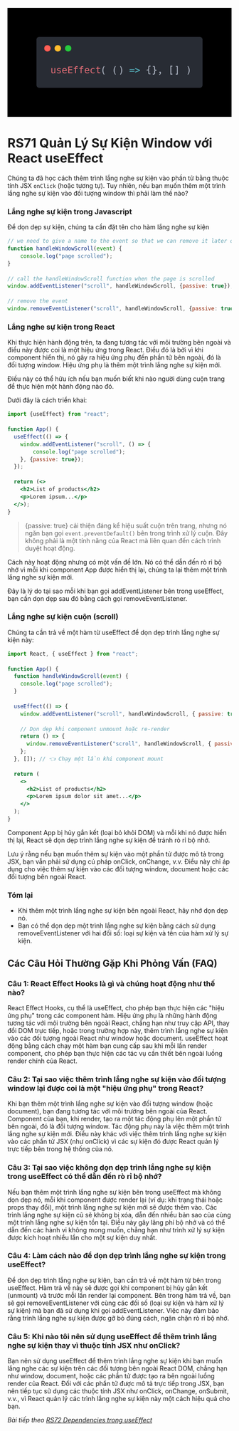 ![Create-HTML-1](images/effect.webp) 

# RS71 Quản Lý Sự Kiện Window với React useEffect

Chúng ta đã học cách thêm trình lắng nghe sự kiện vào phần tử bằng thuộc tính JSX `onClick` (hoặc tương tự). Tuy nhiên, nếu bạn muốn thêm một trình lắng nghe sự kiện vào đối tượng window thì phải làm thế nào?

### Lắng nghe sự kiện trong Javascript

Để dọn dẹp sự kiện, chúng ta cần đặt tên cho hàm lắng nghe sự kiện

``` js
// we need to give a name to the event so that we can remove it later on
function handleWindowScroll(event) {
    console.log("page scrolled");
}

// call the handleWindowScroll function when the page is scrolled
window.addEventListener("scroll", handleWindowScroll, {passive: true});

// remove the event
window.removeEventListener("scroll", handleWindowScroll, {passive: true});
```

### Lắng nghe sự kiện trong React

Khi thực hiện hành động trên, ta đang tương tác với môi trường bên ngoài và điều này được coi là một hiệu ứng trong React. Điều đó là bởi vì khi component hiển thị, nó gây ra hiệu ứng phụ đến phần tử bên ngoài, đó là đối tượng window. Hiệu ứng phụ là thêm một trình lắng nghe sự kiện mới.

Điều này có thể hữu ích nếu bạn muốn biết khi nào người dùng cuộn trang để thực hiện một hành động nào đó.

Dưới đây là cách triển khai:

```jsx
import {useEffect} from "react";

function App() {
  useEffect(() => {
    window.addEventListener("scroll", () => {
        console.log("page scrolled");
    }, {passive: true});
  });

  return (<>
    <h2>List of products</h2>
    <p>Lorem ipsum...</p>
  </>);
}
```

> {passive: true} cải thiện đáng kể hiệu suất cuộn trên trang, nhưng nó ngăn bạn gọi `event.preventDefault()` bên trong trình xử lý cuộn. Đây không phải là một tính năng của React mà liên quan đến cách trình duyệt hoạt động.

Cách này hoạt động nhưng có một vấn đề lớn. Nó có thể dẫn đến rò rỉ bộ nhớ vì mỗi khi component App được hiển thị lại, chúng ta lại thêm một trình lắng nghe sự kiện mới.

Đây là lý do tại sao mỗi khi bạn gọi addEventListener bên trong useEffect, bạn cần dọn dẹp sau đó bằng cách gọi removeEventListener.


### Lắng nghe sự kiện cuộn (scroll)

Chúng ta cần trả về một hàm từ useEffect để dọn dẹp trình lắng nghe sự kiện này:

``` jsx
import React, { useEffect } from "react";

function App() {
  function handleWindowScroll(event) {
    console.log("page scrolled");
  }

  useEffect(() => {
    window.addEventListener("scroll", handleWindowScroll, { passive: true });

    // Dọn dẹp khi component unmount hoặc re-render
    return () => {
      window.removeEventListener("scroll", handleWindowScroll, { passive: true });
    };
  }, []); // 👈 Chạy một lần khi component mount

  return (
    <>
      <h2>List of products</h2>
      <p>Lorem ipsum dolor sit amet...</p>
    </>
  );
}
```

Component App bị hủy gắn kết (loại bỏ khỏi DOM) và mỗi khi nó được hiển thị lại, React sẽ dọn dẹp trình lắng nghe sự kiện để tránh rò rỉ bộ nhớ.

Lưu ý rằng nếu bạn muốn thêm sự kiện vào một phần tử được mô tả trong JSX, bạn vẫn phải sử dụng cú pháp onClick, onChange, v.v. Điều này chỉ áp dụng cho việc thêm sự kiện vào các đối tượng window, document hoặc các đối tượng bên ngoài React.

### Tóm lại

- Khi thêm một trình lắng nghe sự kiện bên ngoài React, hãy nhớ dọn dẹp nó.
- Bạn có thể dọn dẹp một trình lắng nghe sự kiện bằng cách sử dụng removeEventListener với hai đối số: loại sự kiện và tên của hàm xử lý sự kiện.

## Các Câu Hỏi Thường Gặp Khi Phỏng Vấn (FAQ)

### Câu 1: React Effect Hooks là gì và chúng hoạt động như thế nào?

React Effect Hooks, cụ thể là useEffect, cho phép bạn thực hiện các "hiệu ứng phụ" trong các component hàm. Hiệu ứng phụ là những hành động tương tác với môi trường bên ngoài React, chẳng hạn như truy cập API, thay đổi DOM trực tiếp, hoặc trong trường hợp này, thêm trình lắng nghe sự kiện vào các đối tượng ngoài React như window hoặc document. useEffect hoạt động bằng cách chạy một hàm bạn cung cấp sau khi mỗi lần render component, cho phép bạn thực hiện các tác vụ cần thiết bên ngoài luồng render chính của React.

### Câu 2: Tại sao việc thêm trình lắng nghe sự kiện vào đối tượng window lại được coi là một "hiệu ứng phụ" trong React?

Khi bạn thêm một trình lắng nghe sự kiện vào đối tượng window (hoặc document), bạn đang tương tác với môi trường bên ngoài của React. Component của bạn, khi render, tạo ra một tác động phụ lên một phần tử bên ngoài, đó là đối tượng window. Tác động phụ này là việc thêm một trình lắng nghe sự kiện mới. Điều này khác với việc thêm trình lắng nghe sự kiện vào các phần tử JSX (như onClick) vì các sự kiện đó được React quản lý trực tiếp bên trong hệ thống của nó.

### Câu 3: Tại sao việc không dọn dẹp trình lắng nghe sự kiện trong useEffect có thể dẫn đến rò rỉ bộ nhớ?

Nếu bạn thêm một trình lắng nghe sự kiện bên trong useEffect mà không dọn dẹp nó, mỗi khi component được render lại (ví dụ: khi trạng thái hoặc props thay đổi), một trình lắng nghe sự kiện mới sẽ được thêm vào. Các trình lắng nghe sự kiện cũ sẽ không bị xóa, dẫn đến nhiều bản sao của cùng một trình lắng nghe sự kiện tồn tại. Điều này gây lãng phí bộ nhớ và có thể dẫn đến các hành vi không mong muốn, chẳng hạn như trình xử lý sự kiện được kích hoạt nhiều lần cho một sự kiện duy nhất.

### Câu 4: Làm cách nào để dọn dẹp trình lắng nghe sự kiện trong useEffect?

Để dọn dẹp trình lắng nghe sự kiện, bạn cần trả về một hàm từ bên trong useEffect. Hàm trả về này sẽ được gọi khi component bị hủy gắn kết (unmount) và trước mỗi lần render lại component. Bên trong hàm trả về, bạn sẽ gọi removeEventListener với cùng các đối số (loại sự kiện và hàm xử lý sự kiện) mà bạn đã sử dụng khi gọi addEventListener. Việc này đảm bảo rằng trình lắng nghe sự kiện được gỡ bỏ đúng cách, ngăn chặn rò rỉ bộ nhớ.

### Câu 5: Khi nào tôi nên sử dụng useEffect để thêm trình lắng nghe sự kiện thay vì thuộc tính JSX như onClick?

Bạn nên sử dụng useEffect để thêm trình lắng nghe sự kiện khi bạn muốn lắng nghe các sự kiện trên các đối tượng bên ngoài React DOM, chẳng hạn như window, document, hoặc các phần tử được tạo ra bên ngoài luồng render của React. Đối với các phần tử được mô tả trực tiếp trong JSX, bạn nên tiếp tục sử dụng các thuộc tính JSX như onClick, onChange, onSubmit, v.v., vì React quản lý các trình lắng nghe sự kiện này một cách hiệu quả cho bạn.

*Bài tiếp theo [RS72 Dependencies trong useEffect](/lesson/session/session_072_effect_dependencies.md)*